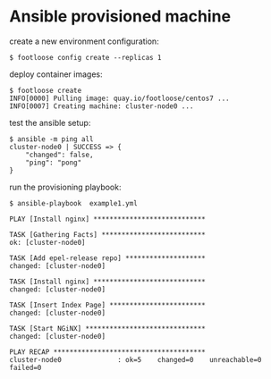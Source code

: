 # Ansible provisioned machine

create a new environment configuration:

```console
$ footloose config create --replicas 1
```

deploy container images:

```console
$ footloose create
INFO[0000] Pulling image: quay.io/footloose/centos7 ...
INFO[0007] Creating machine: cluster-node0 ...
```


test the ansible setup:

```console
$ ansible -m ping all
cluster-node0 | SUCCESS => {
    "changed": false, 
    "ping": "pong"
}
```

run the provisioning playbook:

```console
$ ansible-playbook  example1.yml

PLAY [Install nginx] ****************************

TASK [Gathering Facts] **************************
ok: [cluster-node0]

TASK [Add epel-release repo] ********************
changed: [cluster-node0]

TASK [Install nginx] ****************************
changed: [cluster-node0]

TASK [Insert Index Page] ************************
changed: [cluster-node0]

TASK [Start NGiNX] ******************************
changed: [cluster-node0]

PLAY RECAP **************************************
cluster-node0              : ok=5    changed=0    unreachable=0    failed=0
```